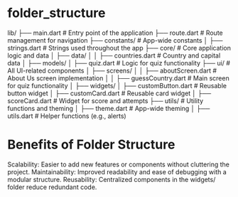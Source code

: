 # folder_structure

lib/
├── main.dart                 # Entry point of the application
├── route.dart                # Route management for navigation
├── constants/                # App-wide constants
│   ├── strings.dart          # Strings used throughout the app
├── core/                     # Core application logic and data
│   ├── data/
│   │   ├── countries.dart    # Country and capital data
│   ├── models/
│       ├── quiz.dart         # Logic for quiz functionality
├── ui/                       # All UI-related components
│   ├── screens/
│   │   ├── aboutScreen.dart  # About Us screen implementation
│   │   ├── guessCountry.dart # Main screen for quiz functionality
│   ├── widgets/
│       ├── customButton.dart # Reusable button widget
│       ├── customCard.dart   # Reusable card widget
│       ├── scoreCard.dart    # Widget for score and attempts
├── utils/                    # Utility functions and theming
│   ├── theme.dart            # App-wide theming
│   ├── utils.dart            # Helper functions (e.g., alerts)



# Benefits of Folder Structure

Scalability: Easier to add new features or components without cluttering the project.
Maintainability: Improved readability and ease of debugging with a modular structure.
Reusability: Centralized components in the widgets/ folder reduce redundant code.
